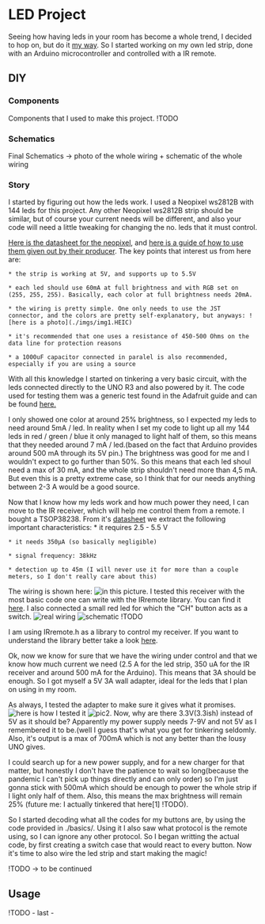 # LED Project

Seeing how having leds in your room has become a whole trend, I decided to hop on, but do it [my way](https://www.youtube.com/watch?v=qQzdAsjWGPg). So I started working on my own led strip, done with an Arduino microcontroller and controlled with a IR remote.

## DIY

### Components

Components that I used to make this project. !TODO

### Schematics 

Final Schematics  -> photo of the whole wiring + schematic of the whole wiring

### Story

I started by figuring out how the leds work. I used a Neopixel ws2812B with 144 leds for this project. Any other Neopixel ws2812B strip should be similar, but of course your current needs will be different, and also your code will need a little tweaking for changing the no. leds that it must control. 

[Here is the datasheet for the neopixel](https://d2j2m4p6r3pg95.cloudfront.net/module_files/led-cube/assets/datasheets/WS2812B.pdf), and [here is a guide of how to use them given out by their producer](https://components101.com/sites/default/files/component_datasheet/NeoPixel%20LEDs%20Datasheet.pdf). The key points that interest us from here are:

	* the strip is working at 5V, and supports up to 5.5V

	* each led should use 60mA at full brightness and with RGB set on (255, 255, 255). Basically, each color at full brightness needs 20mA.

	* the wiring is pretty simple. One only needs to use the JST connector, and the colors are pretty self-explanatory, but anyways: ![here is a photo](./imgs/img1.HEIC) 

	* it's recommended that one uses a resistance of 450-500 Ohms on the data line for protection reasons

	* a 1000uF capacitor connected in paralel is also recommended, especially if you are using a source

With all this knowledge I started on tinkering a very basic circuit, with the leds connected directly to the UNO R3 and also powered by it. The code used for testing them was a generic test found in the Adafruit guide and can be found [here.](./src/basics/basic_test/basic_test.ino)

I only showed one color at around 25% brightness, so I expected my leds to need around 5mA / led. In reality when I set my code to light up all my 144 leds in red / green / blue it only managed to light half of them, so this means that they needed around 7 mA / led.(based on the fact that Arduino provides around 500 mA through its 5V pin.) The brightness was good for me and I wouldn't expect to go further than 50%. So this means that each led shoul need a max of 30 mA, and the whole strip shouldn't need more than 4,5 mA. But even this is a pretty extreme case, so I think that for our needs anything between 2-3 A would be a good source.

Now that I know how my leds work and how much power they need, I can move to the IR receiver, which will help me control them from a remote. I bought a TSOP38238. From it's [datasheet](https://www.sparkfun.com/products/10266) we extract the following important characteristics: 
	* it requires 2.5 - 5.5 V

	* it needs 350µA (so basically negligible)

	* signal frequency: 38kHz

	* detection up to 45m (I will never use it for more than a couple meters, so I don't really care about this) 

The wiring is shown here: ![in this picture](./imgs/ir_wiring.HEIC). I tested this receiver with the most basic code one can write with the IRremote library. You can find it [here](./src/basics/basic_ir_test/basic_ir_test.ino). I also connected a small red led for which the "CH" button acts as a switch. ![real wiring](./imgs/ir_led_wiring.HEIC) ![schematic]() !TODO

I am using IRremote.h as a library to control my receiver. If you want to understand the library better take a look [here](https://github.com/Arduino-IRremote/Arduino-IRremote/tree/master/src).

Ok, now we know for sure that we have the wiring under control and that we know how much current we need (2.5 A for the led strip, 350 uA for the IR receiver and around 500 mA for the Arduino). This means that 3A should be enough. So I got myself a 5V 3A wall adapter, ideal for the leds that I plan on using in my room.

As always, I tested the adapter to make sure it gives what it promises. ![here is how I tested it](source_check.HEIC) ![pic2](source_check_led.HEIC). Now, why are there 3.3V(3.3ish) instead of 5V as it should be? Apparently my power supply needs 7-9V and not 5V as I remembered it to be.(well I guess that's what you get for tinkering seldomly. Also, it's output is a max of 700mA which is not any better than the lousy UNO gives.

I could search up for a new power supply, and for a new charger for that matter, but honestly I don't have the patience to wait so long(because the pandemic I can't pick up things directly and can only order) so I'm just gonna stick with 500mA which should be enough to power the whole strip if I light only half of them. Also, this means the max brightness will remain 25% (future me: I actually tinkered that here[1] !TODO). 

So I started decoding what all the codes for my buttons are, by using the code provided in ./basics/. Using it I also saw what protocol is the remote using, so I can ignore any other protocol. So I began writting the actual code, by first creating a switch case that would react to every button. Now it's time to also wire the led strip and start making the magic!


!TODO -> to be continued

## Usage

!TODO - last -

